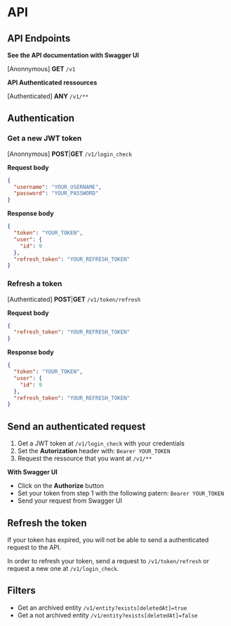 # API

## API Endpoints

**See the API documentation with Swagger UI**

[Anonnymous] **GET** `/v1`

**API Authenticated ressources**

[Authenticated] **ANY** `/v1/**`

## Authentication

### **Get a new JWT token**

[Anonnymous] **POST**|**GET** `/v1/login_check`

**Request body**

```json
{
  "username": "YOUR_USERNAME",
  "password": "YOUR_PASSWORD"
}
```

**Response body**

```json
{
  "token": "YOUR_TOKEN",
  "user": {
    "id": 9
  },
  "refresh_token": "YOUR_REFRESH_TOKEN"
}
```

### **Refresh a token**

[Authenticated] **POST**|**GET** `/v1/token/refresh`

**Request body**

```json
{
  "refresh_token": "YOUR_REFRESH_TOKEN"
}
```

**Response body**

```json
{
  "token": "YOUR_TOKEN",
  "user": {
    "id": 9
  },
  "refresh_token": "YOUR_REFRESH_TOKEN"
}
```

## Send an authenticated request

1. Get a JWT token at `/v1/login_check` with your credentials
2. Set the **Autorization** header with: `Bearer YOUR_TOKEN`
3. Request the ressource that you want at `/v1/**`

**With Swagger UI**

- Click on the **Authorize** button
- Set your token from step 1 with the following patern: `Bearer YOUR_TOKEN`
- Send your request from Swagger UI

## Refresh the token

If your token has expired, you will not be able to send a authenticated request to the API.

In order to refresh your token, send a request to `/v1/token/refresh` or request a new one at `/v1/login_check`.

## Filters

- Get an archived entity `/v1/entity?exists[deletedAt]=true`
- Get a not archived entity `/v1/entity?exists[deletedAt]=false`
